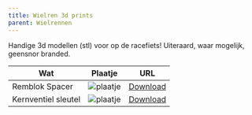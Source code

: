 ```yaml
---
title: Wielren 3d prints
parent: Wielrennen
---
```


Handige 3d modellen (stl) voor op de racefiets! Uiteraard, waar mogelijk, geensnor branded.

| Wat | Plaatje | URL |
|-----|------|--------|
|Remblok Spacer|![plaatje](https://cdn.thingiverse.com/assets/fb/23/c5/30/b4/card_preview_Geensnor_disc_brake.png)|[Download](../../../assets/stl/geensnor-disc-brake.stl)|
|Kernventiel sleutel|![plaatje](https://img.thingiverse.com/cdn-cgi/image/fit=cover,quality=95,width=156,height=120/https://cdn.thingiverse.com/assets/17/f3/5c/55/20/medium_preview_c448c034-70eb-4651-80d8-d46ca6f77b0d.png)|[Download](../../../assets/stl/kernventielsnor.stl)|
